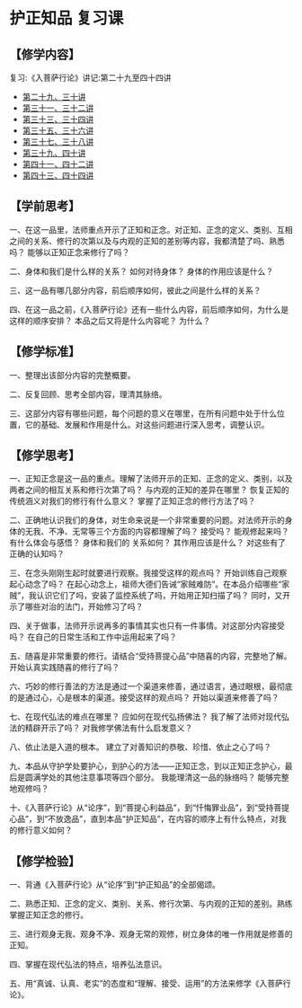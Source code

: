 # 护正知品 复习课

## 【修学内容】

复习:《入菩萨行论》讲记:第二十九至四十四讲

- [第二十九、三十讲](../15/text.md)
- [第三十一、三十二讲](../16/text.md)
- [第三十三、三十四讲](../17/text.md)
- [第三十五、三十六讲](../18/text.md)
- [第三十七、三十八讲](../19/text.md)
- [第三十九、四十讲](../20/text.md)
- [第四十一、四十二讲](../21/text.md)
- [第四十三、四十四讲](../22/text.md)

## 【学前思考】

一、在这一品里，法师重点开示了正知和正念。对正知、正念的定义、类别、互相之间的关系、修行的次第以及与内观的正知的差别等内容，我都清楚了吗、熟悉吗？
能够以正知正念来修行了吗？

二、身体和我们是什么样的关系？
如何对待身体？
身体的作用应该是什么？

三、这一品有哪几部分内容，前后顺序如何，彼此之间是什么样的关系？

四、在这一品之前，《入菩萨行论》还有一些什么内容，前后顺序如何，为什么是这样的顺序安排？
本品之后又将是什么内容呢？
为什么？

## 【修学标准】

一、整理出该部分内容的完整概要。

二、反复回顾、思考全部内容，理清其脉络。

三、这部分内容有哪些问题，每个问题的意义在哪里，在所有问题中处于什么位置，它的基础、发展和作用是什么。对这些问题进行深入思考，调整认识。

## 【修学思考】
一、正知正念是这一品的重点。理解了法师开示的正知、正念的定义、类别，以及两者之间的相互关系和修行次第了吗？
与内观的正知的差异在哪里？
恢复正知的传统涵义对我们的修行有什么意义？
掌握了正知正念的修行方法了吗？

二、正确地认识我们的身体，对生命来说是一个非常重要的问题。对法师开示的身体的无我、不净、无常等三个方面的内容都理解了吗？
接受吗？
能观修起来吗？
有什么体会与感悟？
身体和我们的
关系如何？
其作用应该是什么？
对这些有了正确的认知吗？

三、在念头刚刚生起时就要进行观察。我接受这样的观点吗？
开始训练自己观察起心动念了吗？
在起心动念上，祖师大德们告诫“家贼难防”。在本品介绍哪些“家贼”，我认识它们了吗，安装了监控系统了吗，开始用正知扫描了吗？
同时，又开示了哪些对治的法门，开始修习了吗？

四、关于做事，法师开示说再多的事情其实也只有一件事情。对这部分内容接受吗？
在自己的日常生活和工作中运用起来了吗？

五、随喜是非常重要的修行。请结合“受持菩提心品”中随喜的内容，完整地了解。开始认真实践随喜的修行了吗？

六、巧妙的修行善法的方法是通过一个渠道来修善，通过语言，通过眼根，最彻底的是通过心，心是根本的渠道。接受这样的观点吗？
开始以渠道来修善了吗？

七、在现代弘法的难点在哪里？
应如何在现代弘扬佛法？
我了解了法师对现代弘法的精辟开示了吗？
对我修学佛法有什么启发意义？

八、依止法是入道的根本。
建立了对善知识的恭敬、珍惜、依止之心了吗？

九、本品从守护学处要护心，到护心的方法——正知正念，到以正知正念护心，最后是圆满学处的其他注意事项等四个部分。
我能理清这一品的脉络吗？
能够完整地观修吗？

十、《入菩萨行论》从“论序”，到“菩提心利益品”，到“忏悔罪业品”，到“受持菩提心品”，到“不放逸品”，直到本品“护正知品”，在内容的顺序上有什么特点，对我的修行意义如何？

## 【修学检验】

一、背通《入菩萨行论》从“论序”到“护正知品”的全部偈颂。

二、熟悉正知、正念的定义、类别、关系、修行次第、与内观的正知的差别。熟练掌握正知正念的修行。

三、进行观身无我、观身不净、观身无常的观修，树立身体的唯一作用就是修善的正知。

四、掌握在现代弘法的特点，培养弘法意识。

五、用“真诚、认真、老实”的态度和“理解、接受、运用”的方法来修学《入菩萨行论》。
